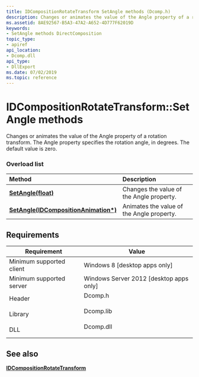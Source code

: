 ```yaml
---
title: IDCompositionRotateTransform SetAngle methods (Dcomp.h)
description: Changes or animates the value of the Angle property of a rotation transform. The Angle property specifies the rotation angle, in degrees. The default value is zero.
ms.assetid: 8AE92567-B5A3-47A2-A652-4D777F62019D
keywords:
- SetAngle methods DirectComposition
topic_type:
- apiref
api_location:
- Dcomp.dll
api_type:
- DllExport
ms.date: 07/02/2019
ms.topic: reference
---
```


# IDCompositionRotateTransform::SetAngle methods

Changes or animates the value of the Angle property of a rotation transform. The Angle property specifies the rotation angle, in degrees. The default value is zero.

### Overload list



| Method                                                                                                     | Description                                          |
|:-----------------------------------------------------------------------------------------------------------|:-----------------------------------------------------|
| [**SetAngle(float)**](/windows/win32/api/dcomp/nf-dcomp-idcompositionrotatetransform-setangle(float))                                     | Changes the value of the Angle property.<br/>  |
| [**SetAngle(IDCompositionAnimation\*)**](/windows/win32/api/dcomp/nf-dcomp-idcompositionrotatetransform-setangle(idcompositionanimation)) | Animates the value of the Angle property.<br/> |



## Requirements



| Requirement | Value |
|-------------------------------------|--------------------------------------------------------------------------------------|
| Minimum supported client<br/> | Windows 8 \[desktop apps only\]<br/>                                           |
| Minimum supported server<br/> | Windows Server 2012 \[desktop apps only\]<br/>                                 |
| Header<br/>                   | <dl> <dt>Dcomp.h</dt> </dl>   |
| Library<br/>                  | <dl> <dt>Dcomp.lib</dt> </dl> |
| DLL<br/>                      | <dl> <dt>Dcomp.dll</dt> </dl> |



## See also

<dl> <dt>

[**IDCompositionRotateTransform**](/windows/win32/api/dcomp/nn-dcomp-idcompositionrotatetransform)
</dt> </dl>

